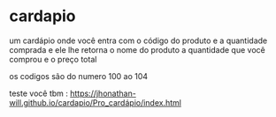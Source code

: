 # cardapio
um cardápio onde você entra com o código do produto e a quantidade comprada e ele lhe retorna o nome do produto a quantidade que você comprou e o preço total

os codigos são do numero 100 ao 104

teste você tbm : 
https://jhonathan-will.github.io/cardapio/Pro_cardápio/index.html

